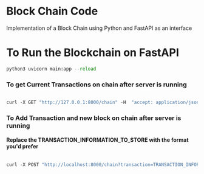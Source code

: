 # Block Chain Code
Implementation of a Block Chain using Python and FastAPI as an interface


# To Run the Blockchain on FastAPI

```python
python3 uvicorn main:app --reload   

```

### To get Current Transactions on chain after server is running

```python

curl -X GET "http://127.0.0.1:8000/chain" -H  "accept: application/json" 

```

### To Add Transaction and new block on chain after server is running
#### Replace the TRANSACTION_INFORMATION_TO_STORE with the format you'd prefer
```python

curl -X POST "http://localhost:8000/chain?transaction=TRANSACTION_INFORMATION_TO_STORE" -H  "accept: application/json" -d "" 

```
